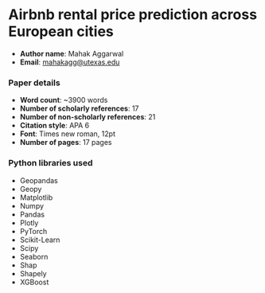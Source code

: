# Airbnb rental price prediction across European cities

* __Author name__: Mahak Aggarwal
* __Email__: mahakagg@utexas.edu

### Paper details

* __Word count__: ~3900 words
* __Number of scholarly references__: 17
* __Number of non-scholarly references__: 21
* __Citation style__: APA 6
* __Font__: Times new roman, 12pt
* __Number of pages__: 17 pages

### Python libraries used
* Geopandas
* Geopy
* Matplotlib
* Numpy
* Pandas
* Plotly
* PyTorch
* Scikit-Learn
* Scipy
* Seaborn
* Shap
* Shapely
* XGBoost
